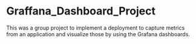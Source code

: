 # Graffana_Dashboard_Project
This was a group project to implement a deployment to capture metrics from an application and visualize those  by using the Grafana dashboards.
